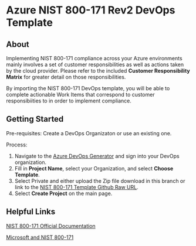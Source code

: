 # Azure NIST 800-171 Rev2 DevOps Template

## About

Implementing NIST 800-171 compliance across your Azure environments mainly involves a set of customer responsibilities as well as actions taken by the cloud provider. Please refer to the included **Customer Responsibility Matrix** for greater detail on those responsibilities. 

By importing the NIST 800-171 DevOps template, you will be able to complete actionable Work Items that correspond to customer responsibiities to in order to implement compliance. 

## Getting Started

Pre-requisites:
Create a DevOps Organizaton or use an existing one.

Process:

1. Navigate to the [Azure DevOps Generator](https://azuredevopsdemogenerator.azurewebsites.net/) and sign into your DevOps organization.
2. Fill in **Project Name**, select your Organization, and select **Choose Template**.
3. Select Private and either upload the Zip file download in this branch or link to the [NIST 800-171 Template Github Raw URL](https://raw.githubusercontent.com/microsoft/azuredevopsgenerator/master/nist800171Rev2/NIST800171Rev2.zip).
4. Select **Create Project** on the main page.

## Helpful Links

[NIST 800-171 Official Documentation](https://csrc.nist.gov/publications/detail/sp/800-171/rev-2/final)

[Microsoft and NIST 800-171](https://docs.microsoft.com/en-us/microsoft-365/compliance/offering-nist-sp-800-171?view=o365-worldwide)



